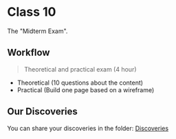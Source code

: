 # Class 10

The "Midterm Exam".

## Workflow

> Theoretical and practical exam (4 hour)

- Theoretical (10 questions about the content)
- Practical (Build one page based on a wireframe)

## Our Discoveries

You can share your discoveries in the folder: [Discoveries](https://github.com/felipez3r0/openclasses/Examples/Classes/Class01/Discoveries)
